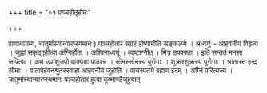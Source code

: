 +++
title = "०१ पञ्चहोतृहोमः"

+++

प्राणानायम्य, चातुर्मास्यान्यारप्स्यमानः३ पञ्चहोतारं सग्रहं होष्यामीति सङ्कल्प्य । अध्वर्युः - आहवनीयं विहृत्य । जुह्वां सकृद्गृहीत्वा अग्निर्होता । अश्विनाध्वर्यू । त्वष्टाग्नीत् । मित्र उपवक्ता । इति सन्ततं मनसा जपित्वा । अथ उपांशुजपो वाक्यशः पाठश्च । सोमस्सोमस्य पुरोगाः । शुक्रश्शुक्रस्य पुरोगाः । श्रातास्त इन्द्र सोमाः । वातापेर्हवनश्रुतस्स्वाहा आहवनीये जुहोति । वाचस्पतये ब्रह्मण इदम् । अग्निं परित्यज्य । चातुर्मास्यान्यारप्स्यमानः पञ्चहोतारं हुत्वा कूष्माण्डैर्जुहुयात्

